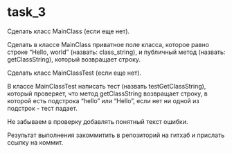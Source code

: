 # task_3
Сделать класс MainClass (если еще нет).

Сделать в классе MainClass приватное поле класса, которое равно строке “Hello, world” (назвать: class_string), и публичный метод (назвать: getClassString), который возвращает строку.

Сделать класс MainClassTest (если еще нет).

В классе MainClassTest написать тест (назвать testGetClassString), который проверяет, что метод getClassString возвращает строку, в которой есть подстрока “hello” или “Hello”, если нет ни одной из подстрок - тест падает.

Не забываем в проверку добавлять понятный текст ошибки.

Результат выполнения закоммитить в репозиторий на гитхаб и прислать ссылку на коммит.
